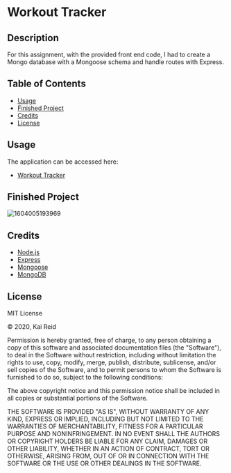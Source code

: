 # Workout Tracker


## Description 

For this assignment, with the provided front end code, I had to create a Mongo database with a Mongoose schema and handle routes with Express.

## Table of Contents

* [Usage](#usage)
* [Finished Project](#finished-project)
* [Credits](#credits)
* [License](#license)

## Usage 

The application can be accessed here:
 * [Workout Tracker](https://infinite-mesa-88228.herokuapp.com/)

## Finished Project

![1604005193969](https://user-images.githubusercontent.com/67942678/97631986-39feea00-1a08-11eb-8bfb-8046924b5139.png)

## Credits

* [Node.js](https://nodejs.org/en/)
* [Express](https://www.npmjs.com/package/express)
* [Mongoose](https://mongoosejs.com/)
* [MongoDB](https://www.mongodb.com/)




## License

MIT License

&copy; 2020, Kai Reid

Permission is hereby granted, free of charge, to any person obtaining a copy of this software and associated documentation files (the "Software"), to deal in the Software without restriction, including without limitation the rights to use, copy, modify, merge, publish, distribute, sublicense, and/or sell copies of the Software, and to permit persons to whom the Software is furnished to do so, subject to the following conditions:

The above copyright notice and this permission notice shall be included in all copies or substantial portions of the Software.

THE SOFTWARE IS PROVIDED "AS IS", WITHOUT WARRANTY OF ANY KIND, EXPRESS OR IMPLIED, INCLUDING BUT NOT LIMITED TO THE WARRANTIES OF MERCHANTABILITY, FITNESS FOR A PARTICULAR PURPOSE AND NONINFRINGEMENT. IN NO EVENT SHALL THE AUTHORS OR COPYRIGHT HOLDERS BE LIABLE FOR ANY CLAIM, DAMAGES OR OTHER LIABILITY, WHETHER IN AN ACTION OF CONTRACT, TORT OR OTHERWISE, ARISING FROM, OUT OF OR IN CONNECTION WITH THE SOFTWARE OR THE USE OR OTHER DEALINGS IN THE SOFTWARE.
